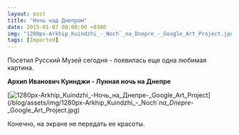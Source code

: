 ```yaml
---
layout: post
title: "Ночь над Днепром"
date: 2015-01-07 00:00:00 +0300
img: "1280px-Arkhip_Kuindzhi_-_Noch`_na_Dnepre_-_Google_Art_Project.jpg"
tags: [Imported]
---
```


Посетил Русский Музей сегодня - появилась еще одна любимая картина.

**Архип Иванович Куинджи - Лунная ночь на Днепре**

[![1280px-Arkhip_Kuindzhi_-_Ночь_на_Днепре_-_Google_Art_Project](/blog/assets/img/1280px-Arkhip_Kuindzhi_-_Noch`_na_Dnepre_-_Google_Art_Project.jpg)](/blog/assets/img/1280px-Arkhip_Kuindzhi_-_Noch`_na_Dnepre_-_Google_Art_Project.jpg)

Конечно, на экране не передать ее красоты.